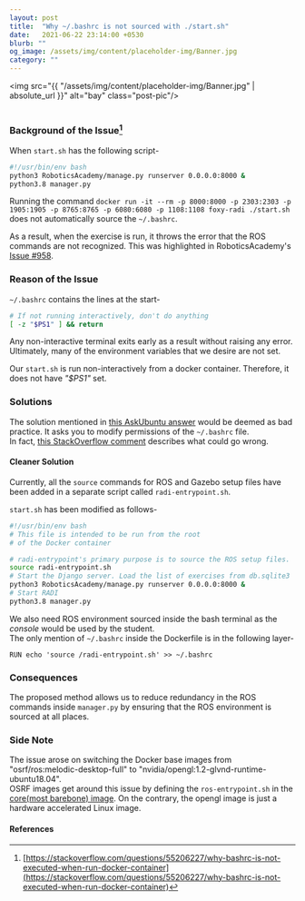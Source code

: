```yaml
---
layout: post
title:  "Why ~/.bashrc is not sourced with ./start.sh"
date:   2021-06-22 23:14:00 +0530
blurb: ""
og_image: /assets/img/content/placeholder-img/Banner.jpg
category: ""
---
```


<img src="{{ "/assets/img/content/placeholder-img/Banner.jpg" | absolute_url }}" alt="bay" class="post-pic"/>
<br />
<br />

### Background of the Issue[^1]
When `start.sh` has the following script-
```sh
#!/usr/bin/env bash
python3 RoboticsAcademy/manage.py runserver 0.0.0.0:8000 &
python3.8 manager.py
```

Running the command `docker run -it --rm -p 8000:8000 -p 2303:2303 -p 1905:1905 -p 8765:8765 -p 6080:6080 -p 1108:1108 foxy-radi ./start.sh` does not automatically source the `~/.bashrc`.

As a result, when the exercise is run, it throws the error that the ROS commands are not recognized. This was highlighted in RoboticsAcademy's [Issue #958](https://github.com/JdeRobot/RoboticsAcademy/issues/958).


### Reason of the Issue
`~/.bashrc` contains the lines at the start-
```sh
# If not running interactively, don't do anything
[ -z "$PS1" ] && return
```
Any non-interactive terminal exits early as a result without raising any error. Ultimately, many of the environment variables that we desire are not set.

Our `start.sh` is run non-interactively from a docker container. Therefore, it does not have _"$PS1"_ set.

### Solutions
The solution mentioned in [this AskUbuntu answer](https://askubuntu.com/a/77053/771449) would be deemed as bad practice. It asks you to modify permissions of the `~/.bashrc` file.  
In fact, [this StackOverflow comment](https://stackoverflow.com/questions/55990383/correct-way-to-source-bashrc-for-non-interactive-shell#comment98634311_55990383) describes what could go wrong.

#### Cleaner Solution
Currently, all the `source` commands for ROS and Gazebo setup files have been added in a separate script called `radi-entrypoint.sh`.

`start.sh` has been modified as follows-
```sh
#!/usr/bin/env bash
# This file is intended to be run from the root
# of the Docker container

# radi-entrypoint's primary purpose is to source the ROS setup files.
source radi-entrypoint.sh
# Start the Django server. Load the list of exercises from db.sqlite3
python3 RoboticsAcademy/manage.py runserver 0.0.0.0:8000 &
# Start RADI
python3.8 manager.py
```

We also need ROS environment sourced inside the bash terminal as the _console_ would be used by the student.  
The only mention of `~/.bashrc` inside the Dockerfile is in the following layer-
```docker
RUN echo 'source /radi-entrypoint.sh' >> ~/.bashrc
```

### Consequences
The proposed method allows us to reduce redundancy in the ROS commands inside `manager.py` by ensuring that the ROS environment is sourced at all places.

### Side Note
The issue arose on switching the Docker base images from "osrf/ros:melodic-desktop-full" to "nvidia/opengl:1.2-glvnd-runtime-ubuntu18.04".  
OSRF images get around this issue by defining the `ros-entrypoint.sh` in the [core(most barebone) image](https://github.com/osrf/docker_images/blob/master/ros/melodic/ubuntu/bionic/ros-core/Dockerfile#L38). On the contrary, the opengl image is just a hardware accelerated Linux image.


#### References
[^1]: [https://stackoverflow.com/questions/55206227/why-bashrc-is-not-executed-when-run-docker-container](https://stackoverflow.com/questions/55206227/why-bashrc-is-not-executed-when-run-docker-container)